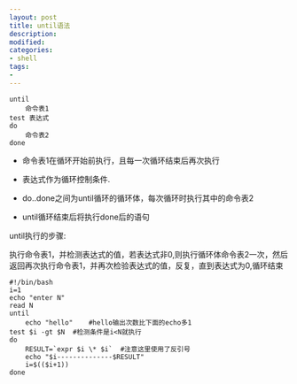 ```yaml
---
layout: post
title: until语法
description: 
modified: 
categories: 
- shell
tags:
- 
---
```


	until
		命令表1
	test 表达式 
	do
		命令表2
	done

* 命令表1在循环开始前执行，且每一次循环结束后再次执行

* 表达式作为循环控制条件.

* do..done之间为until循环的循环体，每次循环时执行其中的命令表2

* until循环结束后将执行done后的语句


until执行的步骤:

执行命令表1，并检测表达式的值，若表达式非0,则执行循环体命令表2一次，然后返回再次执行命令表1，并再次检验表达式的值，反复，直到表达式为0,循环结束



	#!/bin/bash
	i=1
	echo "enter N"
	read N
	until
		echo "hello"	#hello输出次数比下面的echo多1
	test $i -gt $N	#检测条件是i<N就执行
	do
		RESULT=`expr $i \* $i`	#注意这里使用了反引号
		echo "$i--------------$RESULT"
		i=$(($i+1))
	done
	
